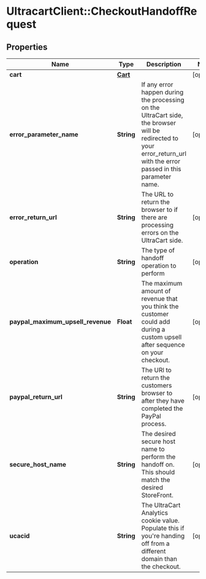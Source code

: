 # UltracartClient::CheckoutHandoffRequest

## Properties
Name | Type | Description | Notes
------------ | ------------- | ------------- | -------------
**cart** | [**Cart**](Cart.md) |  | [optional] 
**error_parameter_name** | **String** | If any error happen during the processing on the UltraCart side, the browser will be redirected to your error_return_url with the error passed in this parameter name. | [optional] 
**error_return_url** | **String** | The URL to return the browser to if there are processing errors on the UltraCart side. | [optional] 
**operation** | **String** | The type of handoff operation to perform | [optional] 
**paypal_maximum_upsell_revenue** | **Float** | The maximum amount of revenue that you think the customer could add during a custom upsell after sequence on your checkout. | [optional] 
**paypal_return_url** | **String** | The URl to return the customers browser to after they have completed the PayPal process. | [optional] 
**secure_host_name** | **String** | The desired secure host name to perform the handoff on.  This should match the desired StoreFront. | [optional] 
**ucacid** | **String** | The UltraCart Analytics cookie value.  Populate this if you&#39;re handing off from a different domain than the checkout. | [optional] 


